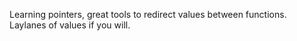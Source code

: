 Learning pointers, great tools to redirect values between functions. Laylanes of values if you will.
